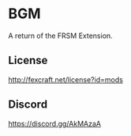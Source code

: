 # BGM
A return of the FRSM Extension.

## License
http://fexcraft.net/license?id=mods

## Discord
https://discord.gg/AkMAzaA
